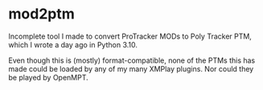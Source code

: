 # mod2ptm
Incomplete tool I made to convert ProTracker MODs to Poly Tracker PTM, which I wrote a day ago in Python 3.10.

Even though this is (mostly) format-compatible, none of the PTMs this has made could be loaded by any of my many XMPlay plugins. Nor could they be played by OpenMPT.
